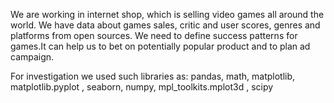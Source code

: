 We are working in internet shop, which is selling video games all around the world. 
We have data about games sales, critic and user scores, genres and platforms from open sources. 
We need to define success patterns for games.It can help us to bet on potentially popular product and to plan ad campaign.

For investigation we used such libraries as: pandas, math, matplotlib, matplotlib.pyplot , seaborn, numpy, mpl_toolkits.mplot3d , scipy
